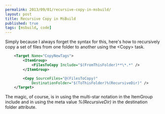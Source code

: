 ```yaml
---
permalink: 2013/09/01/recursive-copy-in-msbuild/
layout: post
title: Recursive Copy in MsBuild
published: true
tags: [msbuild, code]
---
```


Simply because I always forget the syntax for this, here's how to recursively
copy a set of files from one folder to another using the &lt;Copy&gt; task.

```xml
    <Target Name="CopyNewTags">
    	<ItemGroup>
    		<FilesToCopy Include="$(FromThisFolder)**\*.*" />
    	</ItemGroup>

    	<Copy SourceFiles="@(FilesToCopy)"
    		DestinationFolder="$(ToThisFolder)%(RecursiveDir)" />
    </Target>
```

The magic, of course, is in using the multi-star notation
in the ItemGroup include and in using the meta value _%(RecursiveDir)_ in
the destination folder attribute.
